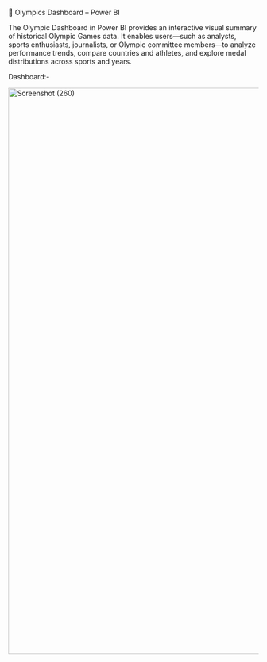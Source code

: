 🏅 Olympics Dashboard – Power BI 

The Olympic Dashboard in Power BI provides an interactive visual summary of historical Olympic Games data. It enables users—such as analysts, sports enthusiasts, journalists, or Olympic committee members—to analyze performance trends, compare countries and athletes, and explore medal distributions across sports and years.

Dashboard:-

<img width="1920" height="1140" alt="Screenshot (260)" src="https://github.com/user-attachments/assets/dfc82856-59b6-44ed-8e04-9a01edfde94f" />


